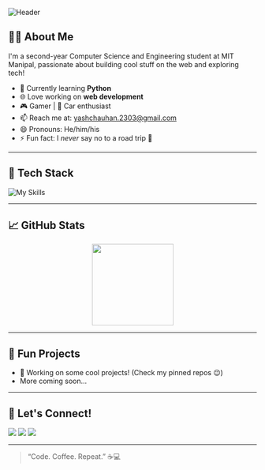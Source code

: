 ![Header](https://capsule-render.vercel.app/api?type=waving&color=gradient&height=200&section=header&text=Hi,%20I'm%20Yash%20👋&fontSize=40)

## 👨‍💻 About Me
I'm a second-year Computer Science and Engineering student at MIT Manipal, passionate about building cool stuff on the web and exploring tech!

- 🎯 Currently learning **Python**
- 🌐 Love working on **web development**
- 🎮 Gamer | 🚗 Car enthusiast
- 📫 Reach me at: yashchauhan.2303@gmail.com
- 😄 Pronouns: He/him/his
- ⚡ Fun fact: I *never* say no to a road trip 🚙

---

## 🔧 Tech Stack

![My Skills](https://skillicons.dev/icons?i=html,css,js,react,nodejs,express,cpp,java,python,git,github,vscode)

---

## 📈 GitHub Stats

<p align="center">
  <img src="https://github-readme-stats.vercel.app/api?username=YashChauhan-2303&show_icons=true&theme=radical" height="165" />
</p>

---

## 📌 Fun Projects
- 🚧 Working on some cool projects! (Check my pinned repos 😉)
- More coming soon...

---

## 🤝 Let's Connect!

<p align="left">
  <a href="mailto:yashchauhan.2303@gmail.com"><img src="https://img.shields.io/badge/Gmail-D14836?style=for-the-badge&logo=gmail&logoColor=white"></a>
  <a href="https://www.linkedin.com/in/yash-chauhan-465644274" target="_blank"><img src="https://img.shields.io/badge/LinkedIn-0077B5?style=for-the-badge&logo=linkedin&logoColor=white"></a>
  <a href="https://github.com/YashChauhan-2303" target="_blank"><img src="https://img.shields.io/badge/GitHub-100000?style=for-the-badge&logo=github&logoColor=white"></a>
</p>

---

> “Code. Coffee. Repeat.” ☕💻
